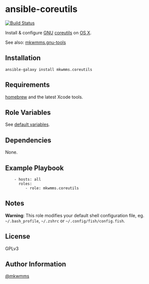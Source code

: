 ansible-coreutils
=================
[![Build Status](https://travis-ci.org/mkwmms/ansible-coreutils.svg)](https://travis-ci.org/mkwmms/ansible-coreutils)

Install & configure [GNU] [coreutils] on [OS X].

See also: [mkwmms.gnu-tools](https://github.com/mkwmms/ansible-gnu-tools)

Installation
------------

```
ansible-galaxy install mkwmms.coreutils
```

Requirements
------------

[homebrew] and the latest Xcode tools.

Role Variables
--------------

See [default variables].

Dependencies
------------

None.

Example Playbook
----------------

```
    - hosts: all
      roles:
         - role: mkwmms.coreutils
```

Notes
-----

__Warning__: This role modifies your default shell configuration file, eg.
`~/.bash_profile`, `~/.zshrc` or `~/.config/fish/config.fish`.

License
-------

GPLv3

Author Information
------------------

[@mkwmms]


[@mkwmms]: https://github.com/mkwmms
[GNU]: http://www.gnu.org/
[OS X]: http://www.apple.com/osx/
[Xcode]: https://developer.apple.com/xcode/
[aura]: https://github.com/aurapm/aura
[bash]: https://www.gnu.org/software/bash/manual/bashref.html
[coreutils]: http://www.gnu.org/software/coreutils/
[default variables]: defaults/main.yml
[dotstrap]: https://github.com/mkwmms/dotstrap
[fasd]: https://github.com/clvv/fasd
[files]: files/
[fish]: http://fishshell.com/
[homebrew]: https://github.com/Homebrew/homebrew
[neovim]: https://github.com/neovim/neovim
[pip]: https://github.com/pypa/pip
[pure]: https://github.com/sindresorhus/pure
[speedcola]: https://github.com/mkwmms/speedcola
[variables]: vars/main.yml
[yaourt]: https://github.com/archlinuxfr/yaourt
[z]: https://github.com/rupa/z
[zsh]: http://zsh.sourceforge.net
